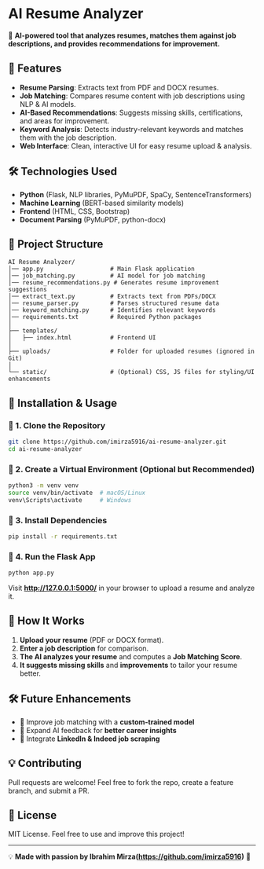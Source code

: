 # AI Resume Analyzer

🚀 **AI-powered tool that analyzes resumes, matches them against job descriptions, and provides recommendations for improvement.**

## 📌 Features
- **Resume Parsing**: Extracts text from PDF and DOCX resumes.
- **Job Matching**: Compares resume content with job descriptions using NLP & AI models.
- **AI-Based Recommendations**: Suggests missing skills, certifications, and areas for improvement.
- **Keyword Analysis**: Detects industry-relevant keywords and matches them with the job description.
- **Web Interface**: Clean, interactive UI for easy resume upload & analysis.

## 🛠️ Technologies Used
- **Python** (Flask, NLP libraries, PyMuPDF, SpaCy, SentenceTransformers)
- **Machine Learning** (BERT-based similarity models)
- **Frontend** (HTML, CSS, Bootstrap)
- **Document Parsing** (PyMuPDF, python-docx)

## 📂 Project Structure
```
AI Resume Analyzer/
│── app.py                   # Main Flask application
│── job_matching.py          # AI model for job matching
│── resume_recommendations.py # Generates resume improvement suggestions
│── extract_text.py          # Extracts text from PDFs/DOCX
│── resume_parser.py         # Parses structured resume data
│── keyword_matching.py      # Identifies relevant keywords
│── requirements.txt         # Required Python packages
│
├── templates/
│   ├── index.html           # Frontend UI
│
├── uploads/                 # Folder for uploaded resumes (ignored in Git)
│
└── static/                  # (Optional) CSS, JS files for styling/UI enhancements
```

## 🚀 Installation & Usage
### 🔹 1. Clone the Repository
```sh
git clone https://github.com/imirza5916/ai-resume-analyzer.git
cd ai-resume-analyzer
```

### 🔹 2. Create a Virtual Environment (Optional but Recommended)
```sh
python3 -m venv venv
source venv/bin/activate  # macOS/Linux
venv\Scripts\activate     # Windows
```

### 🔹 3. Install Dependencies
```sh
pip install -r requirements.txt
```

### 🔹 4. Run the Flask App
```sh
python app.py
```
Visit **http://127.0.0.1:5000/** in your browser to upload a resume and analyze it.

## 🎯 How It Works
1. **Upload your resume** (PDF or DOCX format).
2. **Enter a job description** for comparison.
3. **The AI analyzes your resume** and computes a **Job Matching Score**.
4. **It suggests missing skills** and **improvements** to tailor your resume better.

## 🛠️ Future Enhancements
- 🔹 Improve job matching with a **custom-trained model**
- 🔹 Expand AI feedback for **better career insights**
- 🔹 Integrate **LinkedIn & Indeed job scraping**

## 💡 Contributing
Pull requests are welcome! Feel free to fork the repo, create a feature branch, and submit a PR.

## 📜 License
MIT License. Feel free to use and improve this project!

---
💡 **Made with passion by Ibrahim Mirza(https://github.com/imirza5916)** 🚀
